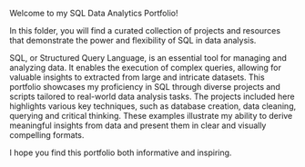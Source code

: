 Welcome to my SQL Data Analytics Portfolio!

In this folder, you will find a curated collection of projects and resources that demonstrate the power and flexibility of SQL in data analysis.

SQL, or Structured Query Language, is an essential tool for managing and analyzing data. It enables the execution of complex queries, allowing for valuable insights to extracted from large and intricate datasets. This portfolio showcases my proficiency in SQL through diverse projects and scripts tailored to real-world data analysis tasks.
The projects included here highlights various key techniques, such as database creation, data cleaning, querying and critical thinking. These examples illustrate my ability to derive meaningful insights from data and present them in clear and visually compelling formats.

I hope you find this portfolio both informative and inspiring.


